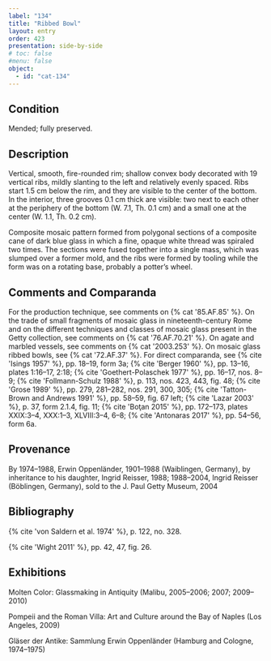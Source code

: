 ```yaml
---
label: "134"
title: "Ribbed Bowl"
layout: entry
order: 423
presentation: side-by-side
# toc: false
#menu: false 
object:
  - id: "cat-134"
---
```


## Condition

Mended; fully preserved.

## Description

Vertical, smooth, fire-rounded rim; shallow convex body decorated with 19 vertical ribs, mildly slanting to the left and relatively evenly spaced. Ribs start 1.5 cm below the rim, and they are visible to the center of the bottom. In the interior, three grooves 0.1 cm thick are visible: two next to each other at the periphery of the bottom (W. 7.1, Th. 0.1 cm) and a small one at the center (W. 1.1, Th. 0.2 cm).

Composite mosaic pattern formed from polygonal sections of a composite cane of dark blue glass in which a fine, opaque white thread was spiraled two times. The sections were fused together into a single mass, which was slumped over a former mold, and the ribs were formed by tooling while the form was on a rotating base, probably a potter’s wheel.

## Comments and Comparanda

For the production technique, see comments on {% cat '85.AF.85' %}. On the trade of small fragments of mosaic glass in nineteenth-century Rome and on the different techniques and classes of mosaic glass present in the Getty collection, see comments on {% cat '76.AF.70.21' %}. On agate and marbled vessels, see comments on {% cat '2003.253' %}. On mosaic glass ribbed bowls, see {% cat '72.AF.37' %}. For direct comparanda, see {% cite 'Isings 1957' %}, pp. 18–19, form 3a; {% cite 'Berger 1960' %}, pp. 13–16, plates 1:16–17, 2:18; {% cite 'Goethert-Polaschek 1977' %}, pp. 16–17, nos. 8–9; {% cite 'Follmann-Schulz 1988' %}, p. 113, nos. 423, 443, fig. 48; {% cite 'Grose 1989' %}, pp. 279, 281–282, nos. 291, 300, 305; {% cite 'Tatton-Brown and Andrews 1991' %}, pp. 58–59, fig. 67 left; {% cite 'Lazar 2003' %}, p. 37, form 2.1.4, fig. 11; {% cite 'Boţan 2015' %}, pp. 172–173, plates XXIX:3–4, XXX:1–3, XLVIII:3–4, 6–8; {% cite 'Antonaras 2017' %}, pp. 54–56, form 6a.

## Provenance

By 1974–1988, Erwin Oppenländer, 1901–1988 (Waiblingen, Germany), by inheritance to his daughter, Ingrid Reisser, 1988; 1988–2004, Ingrid Reisser (Böblingen, Germany), sold to the J. Paul Getty Museum, 2004

## Bibliography

{% cite 'von Saldern et al. 1974' %}, p. 122, no. 328.

{% cite 'Wight 2011' %}, pp. 42, 47, fig. 26.

## Exhibitions

Molten Color: Glassmaking in Antiquity (Malibu, 2005–2006; 2007; 2009–2010)

Pompeii and the Roman Villa: Art and Culture around the Bay of Naples (Los Angeles, 2009)

Gläser der Antike: Sammlung Erwin Oppenländer (Hamburg and Cologne, 1974–1975)
